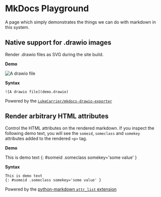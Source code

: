 MkDocs Playground
=================

A page which simply demonstrates the things we can do with markdown in this system.


## Native support for .drawio images

Render .drawio files as SVG during the site build.

**Demo**

![A drawio file](demo.drawio)

**Syntax**

```
![A drawio file](demo.drawio)
```
Powered by the [`LukeCarrier/mkdocs-drawio-exporter`](https://github.com/LukeCarrier/mkdocs-drawio-exporter)


## Render arbitrary HTML attributes

Control the HTML attributes on the rendered markdown. If you inspect the following demo text, you
will see the `someid`, `someclass` and `somekey` attributes added to the rendered `<p>` tag.

**Demo**

This is demo text
{: #someid .someclass somekey='some value' }

**Syntax**

```
This is demo text
{: #someid .someclass somekey='some value' }
```
Powered by the [python-markdown `attr_list` extension](https://python-markdown.github.io/extensions/attr_list)
